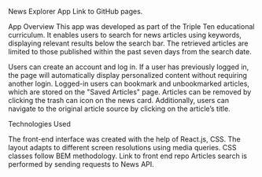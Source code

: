 
News Explorer App
Link to GitHub pages.

App Overview
This app was developed as part of the Triple Ten educational curriculum. It enables users to search for news articles using keywords, displaying relevant results below the search bar. The retrieved articles are limited to those published within the past seven days from the search date.

Users can create an account and log in. If a user has previously logged in, the page will automatically display personalized content without requiring another login. Logged-in users can bookmark and unbookmarked articles, which are stored on the "Saved Articles" page. Articles can be removed by clicking the trash can icon on the news card. Additionally, users can navigate to the original article source by clicking on the article’s title.

Technologies Used

The front-end interface was created with the help of React.js, CSS. The layout adapts to different screen resolutions using media queries. CSS classes follow BEM methodology. 
Link to front end repo
Articles search is performed by sending requests to News API.
